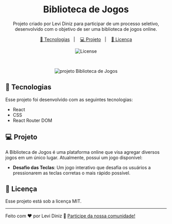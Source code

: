 <h1 align="center"> Biblioteca de Jogos </h1>

<p align="center">
Projeto criado por Levi Diniz para participar de um processo seletivo, desenvolvido com o objetivo de ser uma biblioteca de jogos online. <br/>
</p>

<p align="center">
  <a href="#-tecnologias">🚀 Tecnologias</a>&nbsp;&nbsp;&nbsp;|&nbsp;&nbsp;&nbsp;
  <a href="#-projeto">💻 Projeto</a>&nbsp;&nbsp;&nbsp;|&nbsp;&nbsp;&nbsp;
  <a href="#memo-licença">📝 Licença</a>
</p>

<p align="center">
  <img alt="License" src="https://img.shields.io/static/v1?label=license&message=MIT&color=49AA26&labelColor=000000">
</p>

<br>

<p align="center">
  <img alt="projeto Biblioteca de Jogos" src="https://media.discordapp.net/attachments/1036087848593535057/1251290011480100894/image.png?ex=666e0a22&is=666cb8a2&hm=731e51c48edb4d1b8e4585db8eaf6e4a912fd5db8261aacfe8627569a56cbe27&=&format=webp&quality=lossless&width=550&height=235">
</p>

## 🚀 Tecnologias

Esse projeto foi desenvolvido com as seguintes tecnologias:

- React
- CSS
- React Router DOM

## 💻 Projeto

A Biblioteca de Jogos é uma plataforma online que visa agregar diversos jogos em um único lugar. Atualmente, possui um jogo disponível:

- **Desafio das Teclas**: Um jogo interativo que desafia os usuários a pressionarem as teclas corretas o mais rápido possível.

## 📝 Licença

Esse projeto está sob a licença MIT.

---

Feito com ♥ por Levi Diniz :wave: [Participe da nossa comunidade!]([https://discord.gg/rocketseat](https://discord.gg/servidordosprogramadores))
